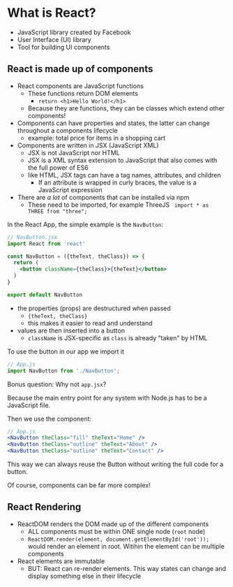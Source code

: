 # What is React?

- JavaScript library created by Facebook
- User Interface (UI) library
- Tool for building UI components

## React is made up of components

- React components are JavaScript functions
  - These functions return DOM elements
    - `return <h1>Hello World!</h1>`
  - Because they are functions, they can be classes which extend other components!
- Components can have properties and states, the latter can change throughout a components lifecycle
  - example: total price for items in a shopping cart
- Components are written in JSX (JavaScript XML)
  - JSX is not JavaScript nor HTML
  - JSX is a XML syntax extension to JavaScript that also comes with the full power of ES6 
  - like HTML, JSX tags can have a tag names, attributes, and children
    - If an attribute is wrapped in curly braces, the value is a JavaScript expression
- There are _a lot_ of components that can be installed via npm
  - These need to be imported, for example ThreeJS `
import * as THREE from "three";`

In the React App, the simple example is the `NavButton`:

```jsx
// NavButton.jsx
import React from 'react'

const NavButton = ({theText, theClass}) => {
  return (
    <button className={theClass}>{theText}</button>
  )
}

export default NavButton
```

- the properties (props) are destructured when passed
  - `{theText, theClass}`
  - this makes it easier to read and understand
- values are then inserted into a button
  - `className` is JSX-specific as `class` is already "taken" by HTML

To use the button in our app we import it

```jsx
// App.js
import NavButton from './NavButton';
```

Bonus question: Why not `app.jsx`?

Because the main entry point for any system with Node.js has to be a JavaScript file.

Then we use the component:

```jsx
// App.js
<NavButton theClass="fill" theText="Home" />
<NavButton theClass="outline" theText="About" />
<NavButton theClass="outline" theText="Contact" />
```

This way we can always reuse the Button without writing the full code for a button.

Of course, components can be far more complex!

## React Rendering

- ReactDOM renders the DOM made up of the different components
  - ALL components must be within ONE single node (`root` node)
  -  `ReactDOM.render(element, document.getElementById('root'));` would render an element in root. Witihin the element can be multiple components
- React elements are immutable
  - BUT: React can re-render elements. This way states can change and display something else in their lifecycle